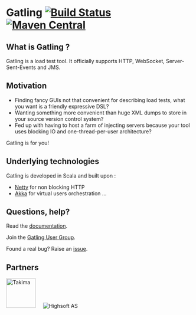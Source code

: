 # Gatling [![Build Status](https://github.com/gatling/gatling/actions/workflows/build.yml/badge.svg?branch=main)](https://github.com/gatling/gatling/actions/workflows/build.yml?query=branch%3Amain) [![Maven Central](https://maven-badges.herokuapp.com/maven-central/io.gatling/gatling-core/badge.svg)](https://maven-badges.herokuapp.com/maven-central/io.gatling/gatling-core/)

## What is Gatling ?

Gatling is a load test tool.
It officially supports HTTP, WebSocket, Server-Sent-Events and JMS.

## Motivation

* Finding fancy GUIs not that convenient for describing load tests, what you want is a friendly expressive DSL?
* Wanting something more convenient than huge XML dumps to store in your source version control system?
* Fed up with having to host a farm of injecting servers because your tool uses blocking IO and one-thread-per-user architecture?

Gatling is for you!

## Underlying technologies

Gatling is developed in Scala and built upon :

* [Netty](https://netty.io) for non blocking HTTP
* [Akka](https://akka.io) for virtual users orchestration
...

## Questions, help?

Read the [documentation](https://gatling.io/docs/current/).

Join the [Gatling User Group](https://groups.google.com/forum/#!forum/gatling).

Found a real bug? Raise an [issue](https://github.com/gatling/gatling/issues).

## Partners

<img alt="Takima" src="https://raw.githubusercontent.com/gatling/gatling/main/src/sphinx/project/img/logo-takima-1-nom-bas.png" width="80">&nbsp;&nbsp;&nbsp;&nbsp;
![Highsoft AS](https://raw.githubusercontent.com/gatling/gatling/main/src/sphinx/project/img/highsoft_logo.png)&nbsp;&nbsp;&nbsp;&nbsp;
